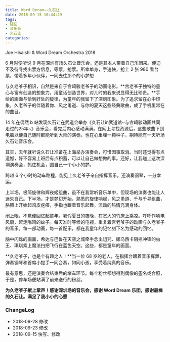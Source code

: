 ```yaml
---
title: Word Deram——久石让
date: 2018-09-15 10:44:29
tags:
- 随记
- 音乐会
- 久石让
categories:
---
```

Joe Hisaishi & Word Dream Orchestra 2018

<!--more-->


6 月时便听说 9 月在深圳有场久石让音乐会，还是其本人带着自己乐团来。便迫不及待寻找出票方信息，等票，抢票。所幸单身，手速快，抢上 2 张 980 看台票，带着多年小伙伴，一同去往那个的小梦想

与久老爷子相识，自然是来自于宫崎骏老爷子的动画电影。**宫老爷子独特的童心与富有创造的想象力，用童话创造世界，对儿时的我来说显得无比珍贵。**手绘的画面与恰到好处的旋律，为童年的我留下了深刻印象。为了追求留在心中印象，久老爷子的伴随着你、风之甬道、与你的夏天这些经典歌曲，成了手机里常在的曲目。

14 年在偶然 b 站发现久石让在武道会举办《久石让in武道馆~与宫崎骏动画共同走过的25年~》音乐会，看完后内心感动满满。在网上寻找资源后，这些歌曲下到电脑以便自己随时都能听到大师的演奏。也在心里埋一颗种子，期待能有一天听场久石让音乐会。

其实，去年就听说久石让准备在上海举办演奏会，可惜因事取消。当时还觉得有点遗憾，好不容易上班后有点积蓄，可以让自己做想做的事。还好，让我碰上这次深圳演奏会，抓住机会，圆自己一个小小的梦。

跨越 6 个小时的动车路程，能见上久老爷子亲自指挥音乐，还演奏钢琴，十分幸运。

上半场，极简旋律和辉夜姬组曲，虽不在我常听音乐单中，但现场的演奏也能让人迷失自己。下半场，才是梦幻开始，熟悉的旋律响起，风之甬道、千与千寻组曲，胳膊上开始起鸡皮疙瘩，手指也跟着音乐起舞，流动的热情充满身体。

闭上眼，不觉便回忆起童年。暑假夏日的夜晚，在宽大的竹床上乘凉。呼呼作响电风扇，赶走嗡鸣的蚊子。每天准时等候的电视，重复着宫老爷子的动画与久老爷子的音乐。每一部动画，每一首配乐，都在我童年的记忆刻下名为感动的回忆。

脑中闪烁的画面，希达与巴鲁在天空之城牵手念出诅咒、娜乌西卡阻拦冲锋的虫王、琪琪乘上魔法扫把飞行在蓝色天空。这些，都是童年的画面。

**久老爷子，也是个有趣之人！**当一位 68 岁的老人，在指挥台跟着音乐挥舞，弹奏钢琴和首席小提手一同合奏，如同小孩，享受着纯真的音乐。

最有意思，还是演奏会结束后的堵车环节。每个粉丝都想得到偶像的签名或合照，于是，停车场便站满了前来送行的粉丝。

**为久老爷子献上掌声！感谢深圳场的音乐会，感谢 Word Dream 乐团，感谢最棒的久石让。满足了我小小的心愿**

### ChangeLog

- 2018-09-28 修改
- 2018-09-23 修改
- 2018-09-15 快写、修改  
